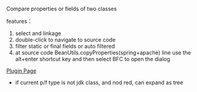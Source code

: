 Compare properties or fields of two classes

features：

1. select and linkage
2. double-click to navigate to source code
3. filter static or final fields or auto filtered
4. at source code BeanUtils.copyProperties(spring+apache) line use the alt+enter shortcut key and then select BFC to
   open the dialog

[Plugin Page](https://plugins.jetbrains.com/plugin/21328-bean-field-comparator)

- if current p/f type is not jdk class, and nod red, can expand as tree
